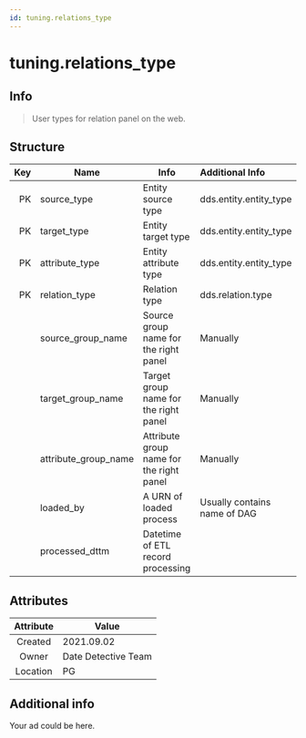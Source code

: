 ```yaml
---
id: tuning.relations_type
---
```


# tuning.relations_type

## Info

> User types for relation panel on the web.

## Structure

| Key | Name                | Info                                               | Additional Info               |
| ---:| ------------------- | -------------------------------------------------- | :---------------------------- |
| PK  |source_type          | Entity source type                                 | dds.entity.entity_type        |
| PK  |target_type          | Entity target type                                 | dds.entity.entity_type        |
| PK  |attribute_type       | Entity attribute type                              | dds.entity.entity_type        |
| PK  |relation_type        | Relation type                                      | dds.relation.type             |
|     |source_group_name    | Source group name for the right panel              | Manually                      |
|     |target_group_name    | Target group name for the right panel              | Manually                      |
|     |attribute_group_name | Attribute group name for the right panel           | Manually                      |
|     |loaded_by            | A URN of loaded process                            | Usually contains name of DAG  |
|     |processed_dttm       | Datetime of ETL record processing                  |                               |

## Attributes

|Attribute| Value               |
| :-----: | ------------------- |
|Created  | 2021.09.02          |
|Owner    | Date Detective Team |
|Location | PG                  |

## Additional info

Your ad could be here.